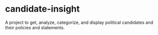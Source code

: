 # candidate-insight
A project to get, analyze, categorize, and display political candidates and their policies and statements. 
